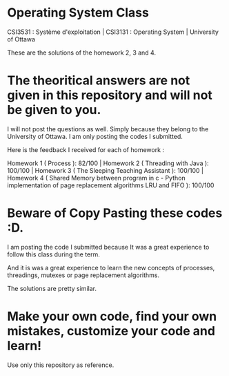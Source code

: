 # Operating System Class

CSI3531 : Système d'exploitation | CSI3131 : Operating System | University of Ottawa  

These are the solutions of the homework 2, 3 and 4. 

# The theoritical answers are not given in this repository and will not be given to you. 

I will not post the questions as well. Simply because they belong to the University of Ottawa. 
I am only posting the codes I submitted. 


Here is the feedback I received for each of homework :

Homework 1 ( Process ): 82/100 | Homework 2 ( Threading with Java ): 100/100 | Homework 3 ( The Sleeping Teaching Assistant ): 100/100 | Homework 4 ( Shared Memory between program in c - Python implementation of page replacement algorithms LRU and FIFO ): 100/100

# Beware of Copy Pasting these codes  :D. 

I am posting the code I submitted because It was a great experience to follow this class
during the term. 

And it is was a great experience to learn the new concepts of processes, threadings, mutexes or page replacement algorithms.

The solutions are pretty similar. 

# Make your own code, find your own mistakes, customize your code and learn!

Use only this repository as reference. 








